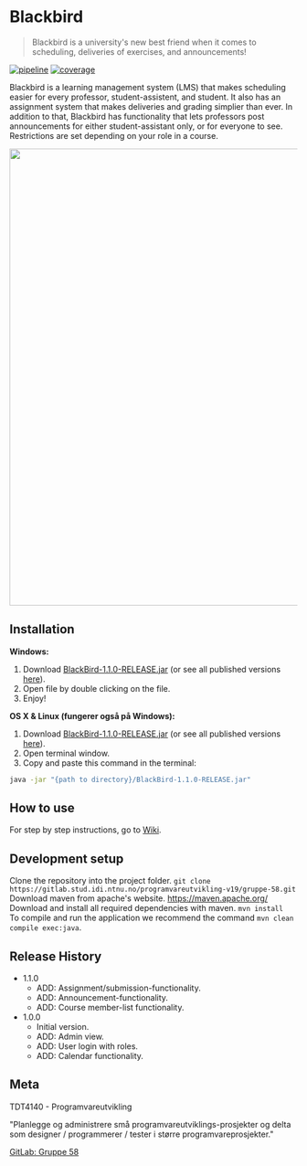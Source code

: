 # Blackbird
> Blackbird is a university's new best friend when it comes to scheduling, deliveries of exercises, and announcements!

[![pipeline](https://gitlab.stud.idi.ntnu.no/programvareutvikling-v19/gruppe-58/badges/master/pipeline.svg)](https://gitlab.stud.idi.ntnu.no/programvareutvikling-v19/gruppe-58/commits/master)
[![coverage](https://gitlab.stud.idi.ntnu.no/programvareutvikling-v19/gruppe-58/badges/master/coverage.svg)](http://programvareutvikling-v19.pages.stud.idi.ntnu.no/gruppe-58/index.html)

Blackbird is a learning management system (LMS) that makes scheduling easier for every professor, student-assistent, and student. It also has an assignment system that makes deliveries and grading simplier than ever.
In addition to that, Blackbird has functionality that lets professors post announcements for either student-assistant only, or for everyone to see. Restrictions are set depending on your role in a course. 

<img src="https://i.imgur.com/jlE8Np0.png" width="800">

## Installation

**Windows:**

1. Download [BlackBird-1.1.0-RELEASE.jar](/release/BlackBird-1.1.0-RELEASE.jar) (or see all published versions [here](/release)).
2. Open file by double clicking on the file.
3. Enjoy! 

**OS X & Linux (fungerer også på Windows):**

1. Download [BlackBird-1.1.0-RELEASE.jar](/release/BlackBird-1.1.0-RELEASE.jar) (or see all published versions [here](/release)).
2. Open terminal window.
3. Copy and paste this command in the terminal: 
```sh
java -jar "{path to directory}/BlackBird-1.1.0-RELEASE.jar"
```

## How to use 

For step by step instructions, go to [Wiki](https://gitlab.stud.idi.ntnu.no/programvareutvikling-v19/gruppe-58/wikis/home).

## Development setup

Clone the repository into the project folder.  `git clone https://gitlab.stud.idi.ntnu.no/programvareutvikling-v19/gruppe-58.git`  
Download maven from apache's website. https://maven.apache.org/  
Download and install all required dependencies with maven. `mvn install`  
To compile and run the application we recommend the command `mvn clean compile exec:java`.


## Release History

* 1.1.0
    * ADD: Assignment/submission-functionality.
    * ADD: Announcement-functionality.
    * ADD: Course member-list functionality.
* 1.0.0
    * Initial version.
    * ADD: Admin view.
    * ADD: User login with roles.
    * ADD: Calendar functionality.

## Meta

TDT4140 - Programvareutvikling

"Planlegge og administrere små programvareutviklings-prosjekter og delta som designer / programmerer / tester i større programvareprosjekter."

[GitLab: Gruppe 58](https://gitlab.stud.idi.ntnu.no/programvareutvikling-v19/gruppe-58/)

<!--## Contributing

1. Fork it (<https://github.com/yourname/yourproject/fork>)
2. Create your feature branch (`git checkout -b feature/fooBar`)
3. Commit your changes (`git commit -am 'Add some fooBar'`)
4. Push to the branch (`git push origin feature/fooBar`)
5. Create a new Pull Request -->
